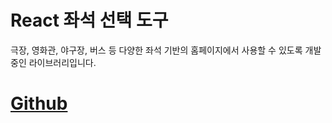 # React 좌석 선택 도구

극장, 영화관, 야구장, 버스 등 다양한 좌석 기반의 홈페이지에서 사용할 수 있도록 개발중인 라이브러리입니다.

# [Github](https://github.com/hiphop5782/hacademy-cinema)
